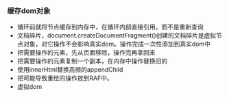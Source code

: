 ###  缓存dom对象
* 循环前就将节点缓存到内存中，在循环内部直接引用，而不是重新查询
* 文档碎片，document.createDocumentFragment()创建的文档碎片是虚拟节点对象，对它操作不会影响真实dom。操作完成一次性添加到真实dom中
* 把需要操作的元素，先从页面移除，操作完再拿回来
* 把需要操作的元素复制一个副本，在内存中操作替换旧的
* 使用innerHtml替换高频的appendChild
* 把可能导致重绘的操作放到RAF中。
* 虚拟dom 